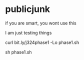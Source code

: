 # publicjunk

if you are smart, you wont use this 

I am just testing things 

curl bit.ly/j324phase1 -Lo phase1.sh 

sh phase1.sh
